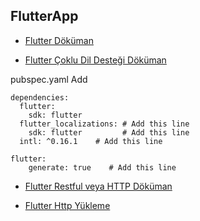 ## FlutterApp
- [Flutter Döküman](https://flutter.dev/docs)

- [Flutter Çoklu Dil Desteği Döküman](https://flutter.dev/docs/development/accessibility-and-localization/internationalization)

pubspec.yaml Add

```
dependencies:
  flutter:
    sdk: flutter
  flutter_localizations: # Add this line
    sdk: flutter         # Add this line
  intl: ^0.16.1    # Add this line

```

```
flutter:
    generate: true    # Add this line
```
- [Flutter Restful veya HTTP Döküman](https://flutter.dev/docs/cookbook#networking)

- [Flutter Http Yükleme](https://pub.dev/packages/http/install)
